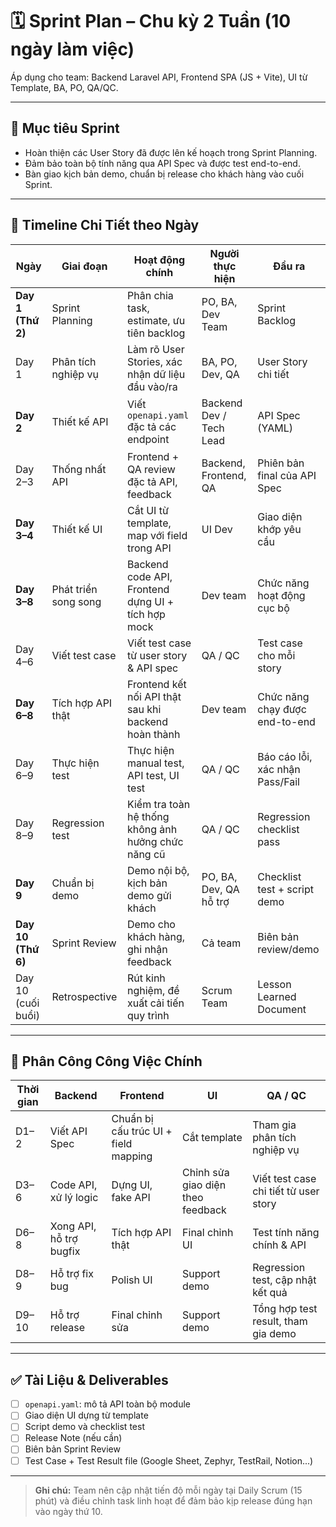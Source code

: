# 🗓️ Sprint Plan – Chu kỳ 2 Tuần (10 ngày làm việc)

Áp dụng cho team: Backend Laravel API, Frontend SPA (JS + Vite), UI từ Template, BA, PO, QA/QC.

---

## 🎯 Mục tiêu Sprint

- Hoàn thiện các User Story đã được lên kế hoạch trong Sprint Planning.
- Đảm bảo toàn bộ tính năng qua API Spec và được test end-to-end.
- Bàn giao kịch bản demo, chuẩn bị release cho khách hàng vào cuối Sprint.

---

## 📅 Timeline Chi Tiết theo Ngày

| Ngày | Giai đoạn | Hoạt động chính | Người thực hiện | Đầu ra |
|------|-----------|------------------|------------------|--------|
| **Day 1 (Thứ 2)** | Sprint Planning | Phân chia task, estimate, ưu tiên backlog | PO, BA, Dev Team | Sprint Backlog |
| Day 1 | Phân tích nghiệp vụ | Làm rõ User Stories, xác nhận dữ liệu đầu vào/ra | BA, PO, Dev, QA | User Story chi tiết |
| **Day 2** | Thiết kế API | Viết `openapi.yaml` đặc tả các endpoint | Backend Dev / Tech Lead | API Spec (YAML) |
| Day 2–3 | Thống nhất API | Frontend + QA review đặc tả API, feedback | Backend, Frontend, QA | Phiên bản final của API Spec |
| **Day 3–4** | Thiết kế UI | Cắt UI từ template, map với field trong API | UI Dev | Giao diện khớp yêu cầu |
| **Day 3–8** | Phát triển song song | Backend code API, Frontend dựng UI + tích hợp mock | Dev team | Chức năng hoạt động cục bộ |
| Day 4–6 | Viết test case | Viết test case từ user story & API spec | QA / QC | Test case cho mỗi story |
| **Day 6–8** | Tích hợp API thật | Frontend kết nối API thật sau khi backend hoàn thành | Dev team | Chức năng chạy được end-to-end |
| Day 6–9 | Thực hiện test | Thực hiện manual test, API test, UI test | QA / QC | Báo cáo lỗi, xác nhận Pass/Fail |
| Day 8–9 | Regression test | Kiểm tra toàn hệ thống không ảnh hưởng chức năng cũ | QA / QC | Regression checklist pass |
| **Day 9** | Chuẩn bị demo | Demo nội bộ, kịch bản demo gửi khách | PO, BA, Dev, QA hỗ trợ | Checklist test + script demo |
| **Day 10 (Thứ 6)** | Sprint Review | Demo cho khách hàng, ghi nhận feedback | Cả team | Biên bản review/demo |
| Day 10 (cuối buổi) | Retrospective | Rút kinh nghiệm, đề xuất cải tiến quy trình | Scrum Team | Lesson Learned Document |

---

## 📌 Phân Công Công Việc Chính

| Thời gian | Backend | Frontend | UI | QA / QC |
|----------|---------|----------|----|---------|
| D1–2     | Viết API Spec | Chuẩn bị cấu trúc UI + field mapping | Cắt template | Tham gia phân tích nghiệp vụ |
| D3–6     | Code API, xử lý logic | Dựng UI, fake API | Chỉnh sửa giao diện theo feedback | Viết test case chi tiết từ user story |
| D6–8     | Xong API, hỗ trợ bugfix | Tích hợp API thật | Final chỉnh UI | Test tính năng chính & API |
| D8–9     | Hỗ trợ fix bug | Polish UI | Support demo | Regression test, cập nhật kết quả |
| D9–10    | Hỗ trợ release | Final chỉnh sửa | Support demo | Tổng hợp test result, tham gia demo |

---

## ✅ Tài Liệu & Deliverables

- [ ] `openapi.yaml`: mô tả API toàn bộ module
- [ ] Giao diện UI dựng từ template
- [ ] Script demo và checklist test
- [ ] Release Note (nếu cần)
- [ ] Biên bản Sprint Review
- [ ] Test Case + Test Result file (Google Sheet, Zephyr, TestRail, Notion...)

---

> **Ghi chú:** Team nên cập nhật tiến độ mỗi ngày tại Daily Scrum (15 phút) và điều chỉnh task linh hoạt để đảm bảo kịp release đúng hạn vào ngày thứ 10.
